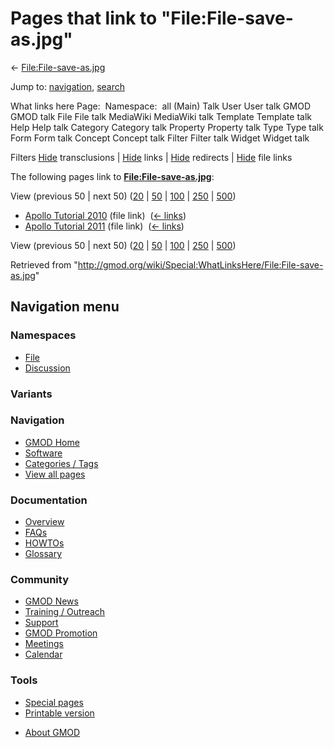<div id="mw-page-base" class="noprint">

</div>

<div id="mw-head-base" class="noprint">

</div>

<div id="content" class="mw-body" role="main">

<span id="top"></span>

<div id="mw-js-message" style="display:none;">

</div>



# <span dir="auto">Pages that link to "File:File-save-as.jpg"</span>

<div id="bodyContent">

<div id="contentSub">

←
[File:File-save-as.jpg](/wiki/File:File-save-as.jpg "File:File-save-as.jpg")

</div>

<div id="jump-to-nav" class="mw-jump">

Jump to: [navigation](#mw-navigation), [search](#p-search)

</div>

<div id="mw-content-text">

What links here Page:  Namespace:  all (Main) Talk User User talk GMOD
GMOD talk File File talk MediaWiki MediaWiki talk Template Template talk
Help Help talk Category Category talk Property Property talk Type Type
talk Form Form talk Concept Concept talk Filter Filter talk Widget
Widget talk

Filters
[Hide](/mediawiki/index.php?title=Special:WhatLinksHere/File:File-save-as.jpg&hidetrans=1 "Special:WhatLinksHere/File:File-save-as.jpg")
transclusions \|
[Hide](/mediawiki/index.php?title=Special:WhatLinksHere/File:File-save-as.jpg&hidelinks=1 "Special:WhatLinksHere/File:File-save-as.jpg")
links \|
[Hide](/mediawiki/index.php?title=Special:WhatLinksHere/File:File-save-as.jpg&hideredirs=1 "Special:WhatLinksHere/File:File-save-as.jpg")
redirects \|
[Hide](/mediawiki/index.php?title=Special:WhatLinksHere/File:File-save-as.jpg&hideimages=1 "Special:WhatLinksHere/File:File-save-as.jpg")
file links

The following pages link to
**[File:File-save-as.jpg](/wiki/File:File-save-as.jpg "File:File-save-as.jpg")**:

View (previous 50 \| next 50)
([20](/mediawiki/index.php?title=Special:WhatLinksHere/File:File-save-as.jpg&limit=20 "Special:WhatLinksHere/File:File-save-as.jpg")
\|
[50](/mediawiki/index.php?title=Special:WhatLinksHere/File:File-save-as.jpg&limit=50 "Special:WhatLinksHere/File:File-save-as.jpg")
\|
[100](/mediawiki/index.php?title=Special:WhatLinksHere/File:File-save-as.jpg&limit=100 "Special:WhatLinksHere/File:File-save-as.jpg")
\|
[250](/mediawiki/index.php?title=Special:WhatLinksHere/File:File-save-as.jpg&limit=250 "Special:WhatLinksHere/File:File-save-as.jpg")
\|
[500](/mediawiki/index.php?title=Special:WhatLinksHere/File:File-save-as.jpg&limit=500 "Special:WhatLinksHere/File:File-save-as.jpg"))

- [Apollo Tutorial
  2010](/wiki/Apollo_Tutorial_2010 "Apollo Tutorial 2010") (file link) ‎
  <span class="mw-whatlinkshere-tools">([←
  links](/mediawiki/index.php?title=Special:WhatLinksHere&target=Apollo+Tutorial+2010 "Special:WhatLinksHere"))</span>
- [Apollo Tutorial
  2011](/wiki/Apollo_Tutorial_2011 "Apollo Tutorial 2011") (file link) ‎
  <span class="mw-whatlinkshere-tools">([←
  links](/mediawiki/index.php?title=Special:WhatLinksHere&target=Apollo+Tutorial+2011 "Special:WhatLinksHere"))</span>

View (previous 50 \| next 50)
([20](/mediawiki/index.php?title=Special:WhatLinksHere/File:File-save-as.jpg&limit=20 "Special:WhatLinksHere/File:File-save-as.jpg")
\|
[50](/mediawiki/index.php?title=Special:WhatLinksHere/File:File-save-as.jpg&limit=50 "Special:WhatLinksHere/File:File-save-as.jpg")
\|
[100](/mediawiki/index.php?title=Special:WhatLinksHere/File:File-save-as.jpg&limit=100 "Special:WhatLinksHere/File:File-save-as.jpg")
\|
[250](/mediawiki/index.php?title=Special:WhatLinksHere/File:File-save-as.jpg&limit=250 "Special:WhatLinksHere/File:File-save-as.jpg")
\|
[500](/mediawiki/index.php?title=Special:WhatLinksHere/File:File-save-as.jpg&limit=500 "Special:WhatLinksHere/File:File-save-as.jpg"))

</div>

<div class="printfooter">

Retrieved from
"<http://gmod.org/wiki/Special:WhatLinksHere/File:File-save-as.jpg>"

</div>

<div id="catlinks" class="catlinks catlinks-allhidden">

</div>

<div class="visualClear">

</div>

</div>

</div>

<div id="mw-navigation">

## Navigation menu

<div id="mw-head">



<div id="left-navigation">

<div id="p-namespaces" class="vectorTabs" role="navigation"
aria-labelledby="p-namespaces-label">

### Namespaces

- <span id="ca-nstab-image"><a href="/wiki/File:File-save-as.jpg" accesskey="c"
  title="View the file page [c]">File</a></span>
- <span id="ca-talk"><a
  href="/mediawiki/index.php?title=File_talk:File-save-as.jpg&amp;action=edit&amp;redlink=1"
  accesskey="t"
  title="Discussion about the content page [t]">Discussion</a></span>

</div>

<div id="p-variants" class="vectorMenu emptyPortlet" role="navigation"
aria-labelledby="p-variants-label">

### 

### Variants[](#)

<div class="menu">

</div>

</div>

</div>





</div>

</div>

</div>

<div id="mw-panel">

<div id="p-logo" role="banner">

<a href="/wiki/Main_Page"
style="background-image: url(http://gmod.org/images/GMOD-cogs.png);"
title="Visit the main page"></a>

</div>

<div id="p-Navigation" class="portal" role="navigation"
aria-labelledby="p-Navigation-label">

### Navigation

<div class="body">

- <span id="n-GMOD-Home">[GMOD Home](/wiki/Main_Page)</span>
- <span id="n-Software">[Software](/wiki/GMOD_Components)</span>
- <span id="n-Categories-.2F-Tags">[Categories /
  Tags](/wiki/Categories)</span>
- <span id="n-View-all-pages">[View all
  pages](/wiki/Special:AllPages)</span>

</div>

</div>

<div id="p-Documentation" class="portal" role="navigation"
aria-labelledby="p-Documentation-label">

### Documentation

<div class="body">

- <span id="n-Overview">[Overview](/wiki/Overview)</span>
- <span id="n-FAQs">[FAQs](/wiki/Category:FAQ)</span>
- <span id="n-HOWTOs">[HOWTOs](/wiki/Category:HOWTO)</span>
- <span id="n-Glossary">[Glossary](/wiki/Glossary)</span>

</div>

</div>

<div id="p-Community" class="portal" role="navigation"
aria-labelledby="p-Community-label">

### Community

<div class="body">

- <span id="n-GMOD-News">[GMOD News](/wiki/GMOD_News)</span>
- <span id="n-Training-.2F-Outreach">[Training /
  Outreach](/wiki/Training_and_Outreach)</span>
- <span id="n-Support">[Support](/wiki/Support)</span>
- <span id="n-GMOD-Promotion">[GMOD
  Promotion](/wiki/GMOD_Promotion)</span>
- <span id="n-Meetings">[Meetings](/wiki/Meetings)</span>
- <span id="n-Calendar">[Calendar](/wiki/Calendar)</span>

</div>

</div>

<div id="p-tb" class="portal" role="navigation"
aria-labelledby="p-tb-label">

### Tools

<div class="body">

- <span id="t-specialpages"><a href="/wiki/Special:SpecialPages" accesskey="q"
  title="A list of all special pages [q]">Special pages</a></span>
- <span id="t-print"><a
  href="/mediawiki/index.php?title=Special:WhatLinksHere/File:File-save-as.jpg&amp;printable=yes"
  rel="alternate" accesskey="p"
  title="Printable version of this page [p]">Printable version</a></span>

</div>

</div>

</div>

</div>

<div id="footer" role="contentinfo">

- <span id="footer-places-about">[About
  GMOD](/wiki/GMOD:About "GMOD:About")</span>

<!-- -->






</div>
